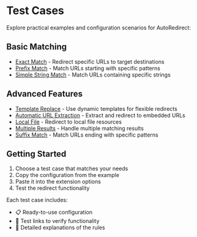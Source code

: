 # Test Cases

Explore practical examples and configuration scenarios for AutoRedirect:

## Basic Matching

- [Exact Match](./01-exact-match.md) - Redirect specific URLs to target destinations
- [Prefix Match](./02-prefix-match.md) - Match URLs starting with specific patterns
- [Simple String Match](./03-simple-string-match.md) - Match URLs containing specific strings

## Advanced Features

- [Template Replace](./04-template-replace.md) - Use dynamic templates for flexible redirects
- [Automatic URL Extraction](./05-smart-url-extraction.md) - Extract and redirect to embedded URLs
- [Local File](./06-local-file.md) - Redirect to local file resources
- [Multiple Results](./07-multiple-results.md) - Handle multiple matching results
- [Suffix Match](./08-suffix-match.md) - Match URLs ending with specific patterns

## Getting Started

1. Choose a test case that matches your needs
2. Copy the configuration from the example
3. Paste it into the extension options
4. Test the redirect functionality

Each test case includes:
- 📋 Ready-to-use configuration
- 🔗 Test links to verify functionality  
- 📝 Detailed explanations of the rules 